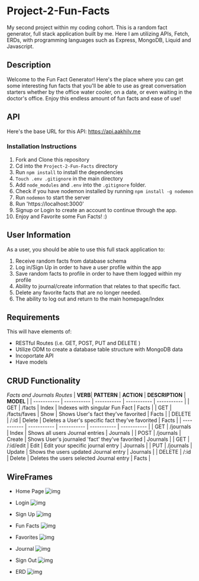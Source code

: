 # Project-2-Fun-Facts
My second project within my coding cohort. This is a random fact generator, full stack application built by me. Here I am utilizing APIs, Fetch, ERDs, with programming languages such as Express, MongoDB, Liquid and Javascript. 

## Description
Welcome to the Fun Fact Generator! Here's the place where you can get some interesting fun facts that you'll be able to use as great conversation starters whether by the office water cooler, on a date, or even waiting in the doctor's office. Enjoy this endless amount of fun facts and ease of use!

## API
Here's the base URL for this API: https://api.aakhilv.me

### Installation Instructions
1. Fork and Clone this repository
2. Cd into the `Project-2-Fun-Facts` directory
3. Run `npm install` to install the dependencies
4. `Touch .env .gitignore` in the main directory 
5. Add `node_modules` and `.env` into the `.gitignore` folder.
6. Check if you have nodemon installed by running `npm install -g nodemon`
7. Run `nodemon` to start the server
8. Run 'https://localhost:3000'
9. Signup or Login to create an account to continue through the app. 
10. Enjoy and Favorite some Fun Facts! :)

## User Information
As a user, you should be able to use this full stack application to:
1. Receive random facts from database schema
2. Log in/Sign Up in order to have a user profile within the app
3. Save random facts to profile in order to have them logged within my profile
4. Ability to journal/create information that relates to that specific fact.
5. Delete any favorite facts that are no longer needed. 
6. The ability to log out and return to the main homepage/Index

## Requirements
This will have elements of:
- RESTful Routes (i.e. GET, POST, PUT and DELETE )
- Utilize ODM to create a database table structure with MongoDB data
- Incoportate API
- Have models

## CRUD Functionality
*Facts and Journals Routes*
| **VERB**| **PATTERN** | **ACTION** | **DESCRIPTION** | **MODEL** |
| ----------- | ----------- | ----------- | ----------- | ----------- |
| GET | /facts | Index | Indexes with singular Fun Fact | Facts |
| GET | /facts/faves | Show | Shows User's fact they've favorited | Facts |
| DELETE | /:id | Delete | Deletes a User's specific fact they've favorited | Facts |
| ----------- | ----------- | ----------- | ----------- | ----------- |
| GET | /journals | Index | Shows all users Journal entries | Journals |
| POST | /journals | Create | Shows User's journaled 'fact' they've favorited | Journals |
| GET | /:id/edit | Edit | Edit your specific journal entry | Journals |
| PUT | /journals | Update | Shows the users updated Journal entry | Journals |
| DELETE | /:id | Delete | Deletes the users selected Journal entry | Facts |




## WireFrames
- Home Page
![img](/Wireframe-Imgs/Home-Page.png)

- Login
![img](/Wireframe-Imgs/Login.png)

- Sign Up
![img](/Wireframe-Imgs/Sign-Up.png)

- Fun Facts
![img](/Wireframe-Imgs/Fun-Fact-Page.png)

- Favorites 
![img](/Wireframe-Imgs/Favorites-Page.png)

- Journal
![img](/Wireframe-Imgs/Journal-Entry-Page.png)

- Sign Out
![img](/Wireframe-Imgs/Signed-Out.png)

- ERD
![img](/Wireframe-Imgs/ERD.png)